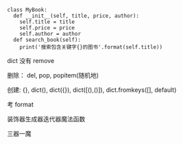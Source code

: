 ```
class MyBook:
  def __init__(self, title, price, author):
    self.title = title
    self.price = price
    self.author = author
  def search_book(self):
    print('搜索包含关键字{}的图书'.format(self.title))
```
dict 没有 remove

删除： del, pop, popitem(随机地)

创建: {}, dict(), dict({}), dict([(),()]), dict.fromkeys([], default)

考 format

装饰器生成器迭代器魔法函数

三器一魔
